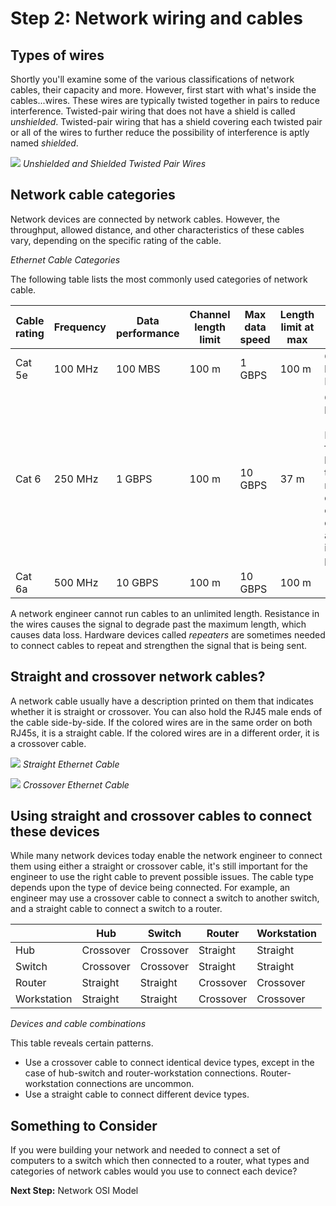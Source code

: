 
# Step 2: Network wiring and cables

## Types of wires

Shortly you'll examine some of the various classifications of network cables, their capacity and more. However, first start with what's inside the cables...wires. These wires are typically twisted together in pairs to reduce interference. Twisted-pair wiring that does not have a shield is called *unshielded*. Twisted-pair wiring that has a shield covering each twisted pair or all of the wires to further reduce the possibility of interference is aptly named *shielded*.

![](/posts/files/networking-102-the-topologies/assets/images/twisted-pair.png)
*Unshielded and Shielded Twisted Pair Wires*

## Network cable categories

Network devices are connected by network cables. However, the throughput, allowed distance, and other characteristics of these cables vary, depending on the specific rating of the cable.

*Ethernet Cable Categories*

The following table lists the most commonly used categories of network cable.

| Cable rating | Frequency | Data  performance | Channel length limit | Max data speed | Length limit at max | Notes                                                                                                        |
|--------------|-----------|-------------------|----------------------|----------------|---------------------|--------------------------------------------------------------------------------------------------------------|
| Cat 5e       | 100 MHz   | 100 MBS           | 100 m                | 1 GBPS         | 100 m               | Can handle 1G Ethernet                                                                                       |
| Cat 6        | 250 MHz   | 1 GBPS            | 100 m                | 10 GBPS        | 37 m                | Can handle 10G Ethernet for a length up to 55 meters depending on cabling quality and installation practices |
| Cat 6a       | 500 MHz   | 10 GBPS           | 100 m                | 10 GBPS        | 100 m               |                                                                                                              |

A network engineer cannot run cables to an unlimited length. Resistance in the wires causes the signal to degrade past the maximum length, which causes data loss. Hardware devices called *repeaters* are sometimes needed to connect cables to repeat and strengthen the signal that is being sent.

## Straight and crossover network cables?

A network cable usually have a description printed on them that indicates whether it is straight or crossover. You can also hold the RJ45 male ends of the cable side-by-side. If the colored wires are in the same order on both RJ45s, it is a straight cable. If the colored wires are in a different order, it is a crossover cable.

![](/posts/files/networking-102-the-topologies/assets/images/straight.png)
*Straight Ethernet Cable*


![](/posts/files/networking-102-the-topologies/assets/images/cross.png)
*Crossover Ethernet Cable*

## Using straight and crossover cables to connect these devices
While many network devices today enable the network engineer to connect them using either a straight or crossover cable, it's still important for the engineer to use the right cable to prevent possible issues. The cable type depends upon the type of device being connected. For example, an engineer may use a crossover cable to connect a switch to another switch, and a straight cable to connect a switch to a router.

|             | Hub       | Switch    | Router    | Workstation |
|-------------|-----------|-----------|-----------|-------------|
| Hub         | Crossover | Crossover | Straight  | Straight    |
| Switch      | Crossover | Crossover | Straight  | Straight    |
| Router      | Straight  | Straight  | Crossover | Crossover   |
| Workstation | Straight  | Straight  | Crossover | Crossover   |

*Devices and cable combinations*

This table reveals certain patterns.

* Use a crossover cable to connect identical device types, except in the case of hub-switch and router-workstation connections. Router-workstation connections are uncommon.
* Use a straight cable to connect different device types.

## Something to Consider

If you were building your network and needed to connect a set of computers to a switch which then connected to a router, what types and categories of network cables would you use to connect each device?


**Next Step:**  Network OSI Model
